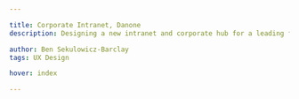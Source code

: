```yaml
---

title: Corporate Intranet, Danone
description: Designing a new intranet and corporate hub for a leading food company

author: Ben Sekulowicz-Barclay
tags: UX Design

hover: index

---
```


